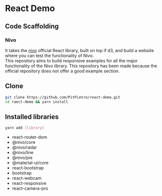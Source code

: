 # React Demo

## Code Scaffolding

### Nivo
It takes the [nivo](https://github.com/plouc/nivo) official React library, built on top if d3, and build a website where you can test the functionality of Nivo.\
This repository aims to build responsive examples for all the major functionality of the Nivo library.
This repository has been made because the official repository does not offer a good example section.

## Clone
```bash
git clone https://github.com/PitPietro/react-demo.git
cd raect-demo && yarn install
```

## Installed libraries
```bash
yarn add [library]
```

- react-router-dom
- @nivo/core
- @nivo/radar
- @nivo/line
- @nivo/pie  
- @material-ui/core
- react-bootstrap
- bootstrap
- react-webcam
- react-responsive
- react-camera-pro